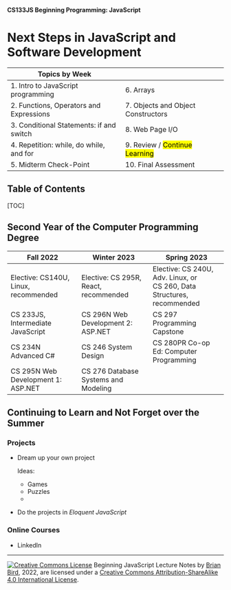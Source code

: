 **CS133JS Beginning Programming: JavaScript**

<h1>Next Steps in JavaScript and Software Development</h1>


| Topics by Week                           |                                             |
| ---------------------------------------- | ------------------------------------------- |
| 1. Intro to JavaScript programming       | 6. Arrays                                   |
| 2. Functions, Operators and Expressions  | 7. Objects and Object Constructors          |
| 3. Conditional Statements: if and switch | 8. Web Page I/O                             |
| 4. Repetition: while, do while, and for  | 9.  Review / <mark>Continue Learning</mark> |
| 5. Midterm Check-Point                   | 10. Final Assessment                        |


<h2>Table of Contents</h2>

[TOC]

## Second Year of the Computer Programming Degree

| Fall 2022                             | Winter 2023                            | Spring 2023                                                  |
| ------------------------------------- | -------------------------------------- | ------------------------------------------------------------ |
| Elective: CS140U, Linux,  recommended | Elective: CS 295R, React,  recommended | Elective: CS 240U, Adv. Linux, or <br />CS 260, Data Structures,  recommended |
| CS 233JS, Intermediate  JavaScript    | CS 296N Web Development 2: ASP.NET     | CS 297 Programming Capstone                                  |
| CS 234N  Advanced C#                  | CS 246 System Design                   | CS 280PR Co-op Ed: Computer Programming                      |
| CS 295N Web Development 1:  ASP.NET   | CS 276 Database Systems and  Modeling  |                                                              |



## Continuing to Learn and Not Forget over the Summer

### Projects

- Dream up your own project 

  Ideas:

  - Games
  - Puzzles
  - 

- Do the projects in *Eloquent JavaScript*

### Online Courses

- LinkedIn



------

[![Creative Commons License](https://i.creativecommons.org/l/by-sa/4.0/88x31.png)](http://creativecommons.org/licenses/by-sa/4.0/) Beginning JavaScript Lecture Notes by [Brian Bird](https://profbird.online), <time>2022</time>, are licensed under a [Creative Commons Attribution-ShareAlike 4.0 International License](http://creativecommons.org/licenses/by-sa/4.0/). 